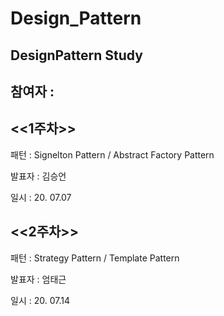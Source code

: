 # Design_Pattern
## DesignPattern Study

## 참여자 :

## <<1주차>>


패턴 : Signelton Pattern / Abstract Factory Pattern

발표자 : 김승언

일시 : 20. 07.07


## <<2주차>>


패턴 : Strategy Pattern / Template Pattern

발표자 : 엄태근

일시 : 20. 07.14





